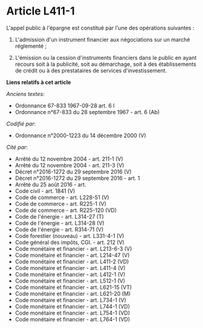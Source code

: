 # Article L411-1

L'appel public à l'épargne est constitué par l'une des opérations suivantes :

1. L'admission d'un instrument financier aux négociations sur un marché réglementé ;

2. L'émission ou la cession d'instruments financiers dans le public en ayant recours soit à la publicité, soit au démarchage,
soit à des établissements de crédit ou à des prestataires de services d'investissement.

**Liens relatifs à cet article**

_Anciens textes_:

  - Ordonnance 67-833 1967-09-28 art. 6 I
  - Ordonnance n°67-833 du 28 septembre 1967 - art. 6 (Ab)

_Codifié par_:

  - Ordonnance n°2000-1223 du 14 décembre 2000 (V)

_Cité par_:

  - Arrêté du 12 novembre 2004 - art. 211-1 (V)
  - Arrêté du 12 novembre 2004 - art. 211-3 (V)
  - Décret n°2016-1272 du 29 septembre 2016 (V)
  - Décret n°2016-1272 du 29 septembre 2016 - art. 1
  - Arrêté du 25 août 2016 - art.
  - Code civil - art. 1841 (V)
  - Code de commerce - art. L228-51 (V)
  - Code de commerce - art. R225-1 (V)
  - Code de commerce - art. R225-120 (VD)
  - Code de l'énergie - art. L314-27 (T)
  - Code de l'énergie - art. L314-28 (V)
  - Code de l'énergie - art. R314-71 (V)
  - Code forestier (nouveau) - art. L331-4-1 (V)
  - Code général des impôts, CGI. - art. 212 (V)
  - Code monétaire et financier - art. L213-6-3 (V)
  - Code monétaire et financier - art. L214-47 (V)
  - Code monétaire et financier - art. L411-2 (VD)
  - Code monétaire et financier - art. L411-4 (V)
  - Code monétaire et financier - art. L412-1 (V)
  - Code monétaire et financier - art. L512-1 (V)
  - Code monétaire et financier - art. L621-15 (VT)
  - Code monétaire et financier - art. L621-20 (M)
  - Code monétaire et financier - art. L734-1 (V)
  - Code monétaire et financier - art. L744-1 (VD)
  - Code monétaire et financier - art. L754-1 (VD)
  - Code monétaire et financier - art. L764-1 (VD)
